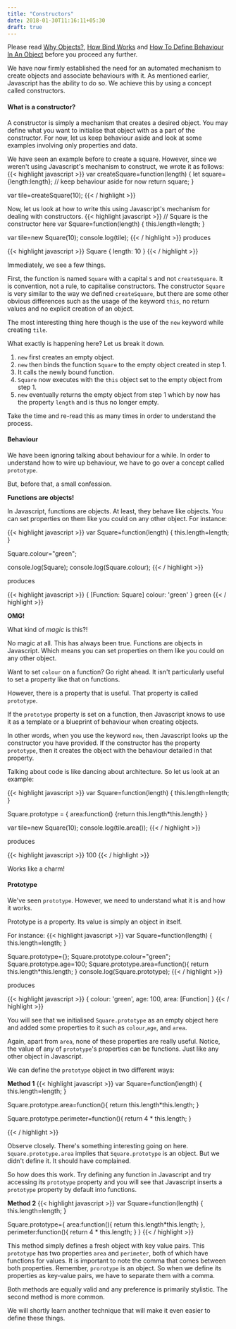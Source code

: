```yaml
---
title: "Constructors"
date: 2018-01-30T11:16:11+05:30
draft: true
---
```


Please read [Why Objects?](/why_objects), [How Bind Works](/how_does_bind_work) and [How To Define Behaviour In An Object](/behaviour_in_an_object) before you proceed any further.


We have now firmly established the need for an automated mechanism to create objects and associate behaviours with it. As mentioned earlier, Javascript has the ability to do so. We achieve this by using a concept called constructors.

#### What is a constructor?

A constructor is simply a mechanism that creates a desired object. You may define what you want to initialise that object with as a part of the constructor. For now, let us keep behaviour aside and look at some examples involving only properties and data.


We have seen an example before to create a square. However, since we weren't using Javascript's mechanism to construct, we wrote it as follows:
{{< highlight javascript >}}
var createSquare=function(length) {
  let square={length:length};
  // keep behaviour aside for now
  return square;
}

var tile=createSquare(10);
{{< / highlight >}}

Now, let us look at how to write this using Javascript's mechanism for dealing with constructors.
{{< highlight javascript >}}
// Square is the constructor here
var Square=function(length) {
  this.length=length;
}

var tile=new Square(10);
console.log(tile);
{{< / highlight >}}
produces

{{< highlight javascript >}}
Square { length: 10 }
{{< / highlight >}}

Immediately, we see a few things.

First, the function is named `Square` with a capital `S` and not `createSquare`. It is convention, not a rule, to capitalise constructors. The constructor `Square` is very similar to the way we defined `createSquare`, but there are some other obvious differences such as the usage of the keyword `this`, no return values and no explicit creation of an object.

The most interesting thing here though is the use of the `new` keyword while creating `tile`.

What exactly is happening here? Let us break it down.

1. `new` first creates an empty object.
2. `new` then binds the function `Square` to the empty object created in step 1.
3. It calls the newly bound function.
4. `Square` now executes with the `this` object set to the empty object from step 1.
5. `new` eventually returns the empty object from step 1 which by now has the property `length` and is thus no longer empty.

Take the time and re-read this as many times in order to understand the process.

#### Behaviour

We have been ignoring talking about behaviour for a while. In order to understand how to wire up behaviour, we have to go over a concept called `prototype`.

But, before that, a small confession.

**Functions are objects!**

In Javascript, functions are objects. At least, they behave like objects. You can set properties on them like you could on any other object. For instance:

{{< highlight javascript >}}
var Square=function(length) {
  this.length=length;
}

Square.colour="green";

console.log(Square);
console.log(Square.colour);
{{< / highlight >}}

produces

{{< highlight javascript >}}
{ [Function: Square] colour: 'green' }
green
{{< / highlight >}}

**OMG!**

What kind of _magic_ is this?!

No magic at all. This has always been true. Functions are objects in Javascript. Which means you can set properties on them like you could on any other object.

Want to set `colour` on a function? Go right ahead. It isn't particularly useful to set a property like that on functions.

However, there is a property that is useful. That property is called `prototype`.


If the `prototype` property is set on a function, then Javascript knows to use it as a template or a blueprint of behaviour when creating objects.

In other words, when you use the keyword `new`, then Javascript looks up the constructor you have provided. If the constructor has the property `prototype`, then it creates the object with the behaviour detailed in that property.

Talking about code is like dancing about architecture. So let us look at an example:

{{< highlight javascript >}}
var Square=function(length) {
  this.length=length;
}

Square.prototype = {
  area:function() {return this.length*this.length}
}

var tile=new Square(10);
console.log(tile.area());
{{< / highlight >}}

produces

{{< highlight javascript >}}
100
{{< / highlight >}}

Works like a charm!

#### Prototype

We've seen `prototype`. However, we need to understand what it is and how it works.

Prototype is a property. Its value is simply an object in itself.

For instance:
{{< highlight javascript >}}
var Square=function(length) {
  this.length=length;
}

Square.prototype={};
Square.prototype.colour="green";
Square.prototype.age=100;
Square.prototype.area=function(){
  return this.length*this.length;
}
console.log(Square.prototype);
{{< / highlight >}}

produces

{{< highlight javascript >}}
{ colour: 'green', age: 100, area: [Function] }
{{< / highlight >}}

You will see that we initialised `Square.prototype` as an empty object here and added some properties to it such as `colour`,`age`, and `area`.

Again, apart from `area`, none of these properties are really useful. Notice, the value of any of `prototype`'s properties can be functions. Just like any other object in Javascript.

We can define the `prototype` object in two different ways:

**Method 1**
{{< highlight javascript >}}
var Square=function(length) {
  this.length=length;
}

Square.prototype.area=function(){
  return this.length*this.length;
}

Square.prototype.perimeter=function(){
  return 4 * this.length;
}

{{< / highlight >}}

Observe closely. There's something interesting going on here. `Square.prototype.area` implies that `Square.prototype` is an object. But we didn't define it. It should have complained.

 So how does this work. Try defining any function in Javascript and try accessing its `prototype` property and you will see that Javascript inserts a `prototype` property by default into functions.

**Method 2**
{{< highlight javascript >}}
var Square=function(length) {
  this.length=length;
}

Square.prototype={
  area:function(){
    return this.length*this.length;
  },
  perimeter:function(){
    return 4 * this.length;
  }
}
{{< / highlight >}}

This method simply defines a fresh object with key value pairs. This `prototype` has two properties `area` and `perimeter`, both of which have functions for values. It is important to note the comma that comes between both properties. Remember, `prorotype` is an object. So when we define its properties as key-value pairs, we have to separate them with a comma.


Both methods are equally valid and any preference is primarily stylistic. The second method is more common.

We will shortly learn another technique that will make it even easier to define these things.